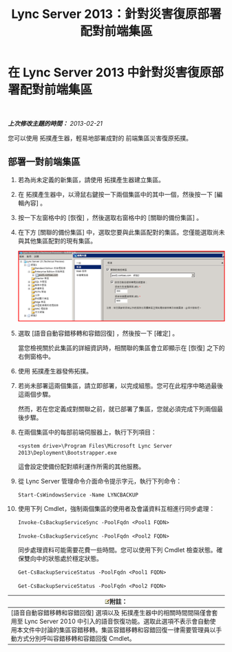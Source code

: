 ﻿---
title: Lync Server 2013：針對災害復原部署配對前端集區
TOCTitle: 針對災害復原部署配對前端集區
ms:assetid: 2f12467c-8b90-43e6-831b-a0b096427f17
ms:mtpsurl: https://technet.microsoft.com/zh-tw/library/JJ204773(v=OCS.15)
ms:contentKeyID: 49290474
ms.date: 08/10/2015
mtps_version: v=OCS.15
ms.translationtype: HT
---

# 在 Lync Server 2013 中針對災害復原部署配對前端集區

 

_**上次修改主題的時間：** 2013-02-21_

您可以使用 拓撲產生器，輕易地部署成對的 前端集區災害復原拓撲。

## 部署一對前端集區

1.  若為尚未定義的新集區，請使用 拓撲產生器建立集區。

2.  在 拓撲產生器中，以滑鼠右鍵按一下兩個集區中的其中一個，然後按一下 \[編輯內容\] 。

3.  按一下左窗格中的 \[恢復\] ，然後選取右窗格中的 \[關聯的備份集區\] 。

4.  在下方 \[關聯的備份集區\] 中，選取您要與此集區配對的集區。您僅能選取尚未與其他集區配對的現有集區。
    
    ![恢復對話方塊](images/JJ204773.36080581-db76-497d-bf9e-f02b39574d0e(OCS.15).png "恢復對話方塊")  

5.  選取 \[語音自動容錯移轉和容錯回復\] ，然後按一下 \[確定\] 。
    
    當您檢視關於此集區的詳細資訊時，相關聯的集區會立即顯示在 \[恢復\] 之下的右側窗格中。

6.  使用 拓撲產生器發佈拓撲。

7.  若尚未部署這兩個集區，請立即部署，以完成組態。您可在此程序中略過最後這兩個步驟。
    
    然而，若在您定義成對關聯之前，就已部署了集區，您就必須完成下列兩個最後步驟。

8.  在兩個集區中的每部前端伺服器上，執行下列項目：
    
        <system drive>\Program Files\Microsoft Lync Server 2013\Deployment\Bootstrapper.exe 
    
    這會設定使備份配對順利運作所需的其他服務。

9.  從 Lync Server 管理命令介面命令提示字元，執行下列命令：
    
        Start-CsWindowsService -Name LYNCBACKUP

10. 使用下列 Cmdlet，強制兩個集區的使用者及會議資料互相進行同步處理：
    
        Invoke-CsBackupServiceSync -PoolFqdn <Pool1 FQDN>
    
        Invoke-CsBackupServiceSync -PoolFqdn <Pool2 FQDN>
    
    同步處理資料可能需要花費一些時間。您可以使用下列 Cmdlet 檢查狀態。確保雙向中的狀態處於穩定狀態。
    
        Get-CsBackupServiceStatus -PoolFqdn <Pool1 FQDN>
    
        Get-CsBackupServiceStatus -PoolFqdn <Pool2 FQDN>

<table>
<thead>
<tr class="header">
<th><img src="images/Gg398811.note(OCS.15).gif" title="note" alt="note" />附註：</th>
</tr>
</thead>
<tbody>
<tr class="odd">
<td>[語音自動容錯移轉和容錯回復] 選項以及 拓撲產生器中的相關時間間隔僅會套用至 Lync Server 2010 中引入的語音恢復功能。選取此選項不表示會自動使用本文件中討論的集區容錯移轉。集區容錯移轉和容錯回復一律需要管理員以手動方式分別呼叫容錯移轉和容錯回復 Cmdlet。</td>
</tr>
</tbody>
</table>

